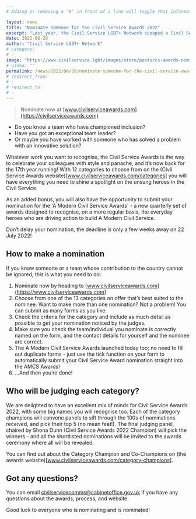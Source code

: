 ```yaml
---
# Adding or removing a '#' in front of a line will toggle that information off and on from being processed. 

layout: news
title: "Nominate someone for the Civil Service Awards 2022"
excerpt: "Last year, the Civil Service LGBT+ Network scooped a Civil Service Award. This year, it could be you!"
date: 2022-06-28
author: "Civil Service LGBT+ Network"
# category: 
# - 
image: "https://www.civilservice.lgbt/images/store/posts/cs-awards-nominate-2022.png"
# video: ""
permalink: /news/2022/06/28/nominate-someone-for-the-civil-service-awards-2022
# redirect_from: 
# - 
# redirect_to: 
# - 
---
```


> Nominate now at [www.civilserviceawards.com](https://civilserviceawards.com)

- Do you know a team who have championed inclusion?
- Have you got an exceptional team leader?
- Or maybe you have worked with someone who has solved a problem with an innovative solution?

Whatever work you want to recognise, the Civil Service Awards is the way to celebrate your colleagues with style and panache, and it’s now back for the 17th year running! With 12 categories to choose from on the (Civil Service Awards website)[www.civilserviceawards.com/categories] you will have everything you need to shine a spotlight on the unsung heroes in the Civil Service.

As an added bonus, you will also have the opportunity to submit your nomination for the 'A Modern Civil Service Awards' - a new quarterly set of awards designed to recognise, on a more regular basis, the everyday heroes who are driving action to build A Modern Civil Service. 

Don’t delay your nomination, the deadline is only a few weeks away on 22 July 2022!

## How to make a nomination

If you know someone or a team whose contribution to the country cannot be ignored, this is what you need to do:

1. Nominate now by heading to [www.civilserviceawards.com](https://www.civilserviceawards.com)
2. Choose from one of the 13 categories on offer that’s best suited to the nominee. Want to make more than one nomination? Not a problem! You can submit as many forms as you like.
3. Check the criteria for the category and include as much detail as possible to get your nomination noticed by the judges.
4. Make sure you check the team/individual you nominate is correctly named on the form, and the contact details for yourself and the nominee are correct. 
5. The A Modern Civil Service Awards launched today too; no need to fill out duplicate forms - just use the tick function on your form to automatically submit your Civil Service Award nomination straight into the AMCS Awards!
6. …And then you’re done!

## Who will be judging each category?

We are delighted to have an excellent mix of minds for Civil Service Awards 2022, with some big names you will recognise too. Each of the category champions will convene panels to sift through the 100s of nominations received, and pick their top 5 (no mean feat!). The final judging panel, chaired by Shona Dunn (Civil Service Awards 2022 Champion) will pick the winners - and all the shortlisted nominations will be invited to the awards ceremony where all will be revealed.

You can find out about the Category Champion and Co-Champions on (the awards website)[www.civilserviceawards.com/category-champions].

## Got any questions?

You can email <civilservicecomms@cabinetoffice.gov.uk> if you have any questions about the awards, process, and website.

Good luck to everyone who is nominating and is nominated!

